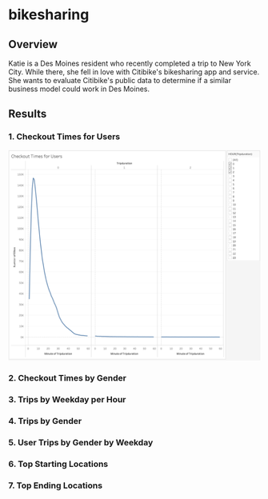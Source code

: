 # bikesharing

## Overview
Katie is a Des Moines resident who recently completed a trip to New York City. While there, she fell in love with Citibike's bikesharing app and service. She wants to evaluate Citibike's public data to determine if a similar business model could work in Des Moines.

## Results

### 1. Checkout Times for Users
![Checkout_Times_for_Users](Tableau_Screenshots/Checkout_Times_for_Users.png)

### 2. Checkout Times by Gender

### 3. Trips by Weekday per Hour

### 4. Trips by Gender

### 5. User Trips by Gender by Weekday

### 6. Top Starting Locations

### 7. Top Ending Locations
